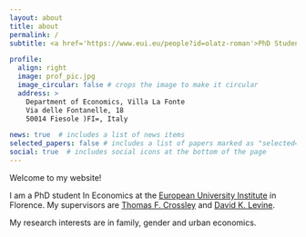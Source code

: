 ```yaml
---
layout: about
title: about
permalink: /
subtitle: <a href='https://www.eui.eu/people?id=olatz-roman'>PhD Student in Economics, European University Institute

profile:
  align: right
  image: prof_pic.jpg
  image_circular: false # crops the image to make it circular
  address: >
    Department of Economics, Villa La Fonte
    Via delle Fontanelle, 18
    50014 Fiesole )FI=, Italy

news: true  # includes a list of news items
selected_papers: false # includes a list of papers marked as "selected={true}"
social: true  # includes social icons at the bottom of the page
---
```


Welcome to my website!

I am a PhD student In Economics at the [European University Institute](https://www.eui.eu/en/academic-units/department-of-economics) in Florence. My supervisors are [Thomas F. Crossley](https://sites.google.com/site/tfcrossley/) and [David K. Levine](http://www.dklevine.com/). 

My research interests are in family, gender and urban economics.